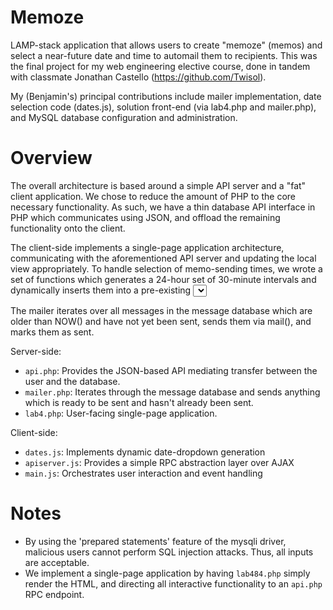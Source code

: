# Memoze
LAMP-stack application that allows users to create "memoze" (memos) and select a near-future date 
and time to automail them to recipients.  This was the final project for my web engineering elective 
course, done in tandem with classmate Jonathan Castello (https://github.com/Twisol).

My (Benjamin's) principal contributions include mailer implementation, date selection code (dates.js), 
solution front-end (via lab4.php and mailer.php), and MySQL database configuration and administration.

Overview
========

The overall architecture is based around a simple API server and a "fat" client application.
We chose to reduce the amount of PHP to the core necessary functionality.  As such, we have a thin 
database API interface in PHP which communicates using JSON, and offload the remaining functionality 
onto the client.

The client-side implements a single-page application architecture, communicating with the
aforementioned API server and updating the local view appropriately. To handle selection of
memo-sending times, we wrote a set of functions which generates a 24-hour set of 30-minute intervals
and dynamically inserts them into a pre-existing <select>.

The mailer iterates over all messages in the message database which are older than NOW() and have
not yet been sent, sends them via mail(), and marks them as sent.

Server-side:
* `api.php`: Provides the JSON-based API mediating transfer between the user and the database.
* `mailer.php`: Iterates through the message database and sends anything which is ready to be sent
  and hasn't already been sent.
* `lab4.php`: User-facing single-page application.

Client-side:
* `dates.js`: Implements dynamic date-dropdown generation
* `apiserver.js`: Provides a simple RPC abstraction layer over AJAX
* `main.js`: Orchestrates user interaction and event handling

Notes
=====
* By using the 'prepared statements' feature of the mysqli driver, malicious users cannot perform
  SQL injection attacks. Thus, all inputs are acceptable.
* We implement a single-page application by having `lab484.php` simply render the HTML, and
  directing all interactive functionality to an `api.php` RPC endpoint.
